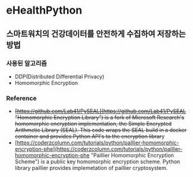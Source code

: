 # eHealthPython

## 스마트워치의 건강데이터를 안전하게 수집하여 저장하는 방법

### 사용된 알고리즘
- DDP(Distributed Differential Privacy)
- Homomorphic Encryption 

### Reference
- ~~[https://github.com/Lab41/PySEAL](https://github.com/Lab41/PySEAL "Homomorphic Encryption Library") is a fork of Microsoft Research's homomorphic encryption implementation, the Simple Encrypted Arithmetic Library (SEAL). This code wraps the SEAL build in a docker container and provides Python API's to the encryption librar~~y
- [https://coderzcolumn.com/tutorials/python/paillier-homomorphic-encryption-phe](https://coderzcolumn.com/tutorials/python/paillier-homomorphic-encryption-phe "Paillier Homomorphic Encryption Scheme") is a public key homomorphic encryption scheme. Python library paillier provides implemetation of paillier cryptosystem.
